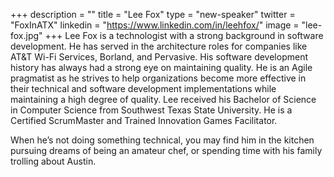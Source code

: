 +++
description = ""
title = "Lee Fox"
type = "new-speaker"
twitter = "FoxInATX"
linkedin = "https://www.linkedin.com/in/leehfox/"
image = "lee-fox.jpg"
+++
Lee Fox is a technologist with a strong background in software development. 
He has served in the architecture roles for companies like AT&T Wi-Fi Services, 
Borland, and Pervasive. His software development history has always had a strong 
eye on maintaining quality. He is an Agile pragmatist as he strives to help organizations 
become more effective in their technical and software development implementations while 
maintaining a high degree of quality. Lee received his Bachelor of Science in Computer 
Science from Southwest Texas State University. He is a Certified ScrumMaster and Trained 
Innovation Games Facilitator. 

When he’s not doing something technical, you may find him in the kitchen pursuing dreams 
of being an amateur chef, or spending time with his family trolling about Austin.